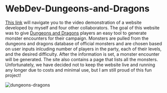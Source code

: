 # WebDev-Dungeons-and-Dragons
[This link](https://www.dropbox.com/scl/fi/c0oirqbtq4h9ev8lrk8uo/dndinceptor-demo.mov?e=2&rlkey=noaxk7cg77839luswdtrjjwas&st=836h8kss&dl=0) will navigate you to the video demonstration of a website developed by myself and four other collaborators. The goal of this website was to give [Dungeons and Dragons](https://www.dndbeyond.com/?srsltid=AfmBOoqRNQIehDEPgO85YfWAs_wFa2cnmVrSJ9m1yhYBd3pcF0mEFiUM) players an easy tool to generate monster encounters for their campaign. Monsters are pulled from the dungeons and dragons database of official monsters and are chosen based on user inputs inlcuding number of players in the party, each of their levels, and the desired difficulty. After the information is set, a monster encounter will be generated. The site also contains a page that lists all the monsters. Unfortunately, we have decided not to keep the website live and running any longer due to costs and minimal use, but I am still proud of this fun project!

![dungeons-dragons](https://github.com/user-attachments/assets/83e5120c-7aa9-4acf-a1fe-8170cff441bf)
